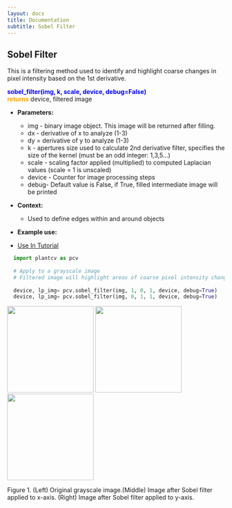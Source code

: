 ```yaml
---
layout: docs
title: Documentation
subtitle: Sobel Filter
---
```


## Sobel Filter

This is a filtering method used to identify and highlight coarse changes in pixel intensity based on the 1st derivative.

<font color='blue'>**sobel_filter(img, k, scale, device, debug=False)**</font><br>
<font color='orange'>**returns**</font> device, filtered image

    
- **Parameters:**   
  - img - binary image object. This image will be returned after filling.
  - dx - derivative of x to analyze (1-3)
  - dy = derivative of y to analyze (1-3)
  - k - apertures size used to calculate 2nd derivative filter, specifies the size of the kernel (must be an odd integer: 1,3,5...)
  - scale - scaling factor applied (multiplied) to computed Laplacian values (scale = 1 is unscaled) 
  - device - Counter for image processing steps
  - debug- Default value is False, if True, filled intermediate image will be printed 

- **Context:**  
  - Used to define edges within and around objects

- **Example use:**  

 - [Use In Tutorial](http://plantcv.danforthcenter.org/pages/documentation/function_docs/vis_tutorial.html)
 
  ```python
    import plantcv as pcv
    
    # Apply to a grayscale image
    # Filtered image will highlight areas of coarse pixel intensity change based on 1st derivative
    
    device, lp_img= pcv.sobel_filter(img, 1, 0, 1, device, debug=True)
    device, lp_img= pcv.sobel_filter(img, 0, 1, 1, device, debug=True)

  ```
  <a href="{{site.baseurl}}/img/documentation_images/sobel_filter/NIR_SV_270_z2500.png" target="_blank">
  <img src="{{site.baseurl}}/img/documentation_images/sobel_filter/NIR_SV_270_z2500.png" width="200"></a>
  <a href="{{site.baseurl}}/img/documentation_images/sobel_filter/6_sb_img_dx_1_dy_0_k_1.png" target="_blank">
  <img src="{{site.baseurl}}/img/documentation_images/sobel_filter/6_sb_img_dx_1_dy_0_k_1.png" width="200"></a>
  <a href="{{site.baseurl}}/img/documentation_images/sobel_filter/7_sb_img_dx_0_dy_1_k_1.png" target="_blank">
  <img src="{{site.baseurl}}/img/documentation_images/sobel_filter/7_sb_img_dx_0_dy_1_k_1.png" width="200"></a>
  
  Figure 1. (Left) Original grayscale image.(Middle) Image after Sobel filter applied to x-axis. (Right) Image after Sobel filter applied to y-axis.  
 

